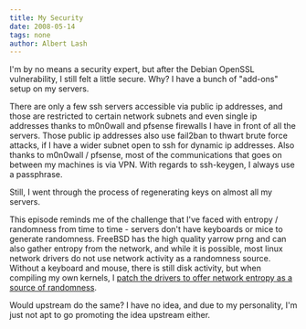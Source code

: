 ```yaml
---
title: My Security
date: 2008-05-14
tags: none
author: Albert Lash
---
```

I'm by no means a security expert, but after the Debian OpenSSL vulnerability, I still felt a little secure. Why? I have a bunch of "add-ons" setup on my servers.

There are only a few ssh servers accessible via public ip addresses, and those are restricted to certain network subnets and even single ip addresses thanks to m0n0wall and pfsense firewalls I have in front of all the servers. Those public ip addresses also use fail2ban to thwart brute force attacks, if I have a wider subnet open to ssh for dynamic ip addresses. Also thanks to m0n0wall / pfsense, most of the communications that goes on between my machines is via VPN. With regards to ssh-keygen, I always use a passphrase.

Still, I went through the process of regenerating keys on almost all my servers.

This episode reminds me of the challenge that I've faced with entropy / randomness from time to time - servers don't have keyboards or mice to generate randomness. FreeBSD has the high quality yarrow prng and can also gather entropy from the network, and while it is possible, most linux network drivers do not use network activity as a randomness source. Without a keyboard and mouse, there is still disk activity, but when compiling my own kernels, I <a href="http://www.docunext.com/">patch the drivers to offer network entropy as a source of randomness</a>.

Would upstream do the same? I have no idea, and due to my personality, I'm just not apt to go promoting the idea upstream either.

